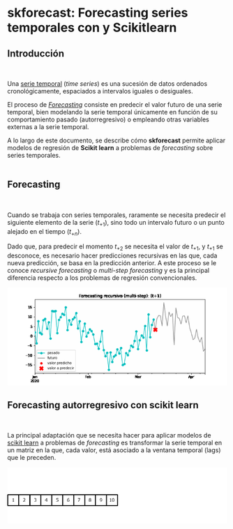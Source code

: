 # skforecast: Forecasting series temporales con y Scikitlearn

## Introducción
<br>

Una [serie temporal](https://es.wikipedia.org/wiki/Serie_temporal) (*time series*) es una sucesión de datos ordenados cronológicamente, espaciados a intervalos iguales o desiguales. 

El proceso de [*Forecasting*](https://en.wikipedia.org/wiki/Forecasting) consiste en predecir el valor futuro de una serie temporal, bien modelando la serie temporal únicamente en función de su comportamiento pasado (autorregresivo) o empleando otras variables externas a la serie temporal.

A lo largo de este documento, se describe cómo **skforecast**  permite aplicar modelos de regresión de **Scikit learn**  a problemas de *forecasting* sobre series temporales.
<br><br>

## Forecasting
<br>

Cuando se trabaja con series temporales, raramente se necesita predecir el siguiente elemento de la serie ($t_{+1}$), sino todo un intervalo futuro o un punto alejado en el tiempo ($t_{+n}$). 

Dado que, para predecir el momento $t_{+2}$ se necesita el valor de $t_{+1}$, y $t_{+1}$ se desconoce, es necesario hacer predicciones recursivas en las que, cada nueva predicción, se basa en la predicción anterior. A este proceso se le conoce *recursive forecasting* o *multi-step forecasting* y es la principal diferencia respecto a los problemas de regresión convencionales.

<p><img src="./images/forecasting_multi-step.gif" alt="forecasting-python" title="forecasting-python"></p>

## Forecasting autorregresivo con scikit learn
<br>

La principal adaptación que se necesita hacer para aplicar modelos de [scikit learn](https://www.cienciadedatos.net/documentos/py06_machine_learning_python_scikitlearn.html) a problemas de *forecasting* es transformar la serie temporal
en un matriz en la que, cada valor, está asociado a la ventana temporal (lags) que le preceden.

<p><img src="./images/transform_timeseries.gif" alt="forecasting-python" title="forecasting-python"></p>
